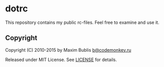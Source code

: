 # dotrc

This repository contains my public rc-files.
Feel free to examine and use it.

## Copyright

Copyright (C) 2010-2015 by Maxim Bublis <b@codemonkey.ru>

Released under MIT License. See [LICENSE](https://github.com/satori/dotrc/blob/master/LICENSE) for details.
